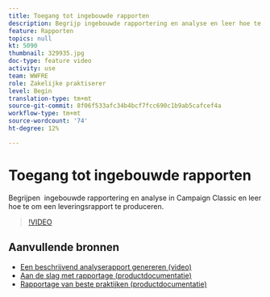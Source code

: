 ```yaml
---
title: Toegang tot ingebouwde rapporten
description: Begrijp ingebouwde rapportering en analyse en leer hoe te om een leveringsrapport te produceren.
feature: Rapporten
topics: null
kt: 5090
thumbnail: 329935.jpg
doc-type: feature video
activity: use
team: WWFRE
role: Zakelijke praktiserer
level: Begin
translation-type: tm+mt
source-git-commit: 8f06f533afc34b4bcf7fcc690c1b9ab5cafcef4a
workflow-type: tm+mt
source-wordcount: '74'
ht-degree: 12%

---
```



# Toegang tot ingebouwde rapporten

Begrijpen  ingebouwde rapportering en analyse in Campaign Classic en leer hoe te om een leveringsrapport te produceren.

>[!VIDEO](https://video.tv.adobe.com/v/329935?quality=12)

## Aanvullende bronnen

* [Een beschrijvend analyserapport genereren (video)](/help/reporting/generating-a-descriptive-analysis-report.md)
* [Aan de slag met rapportage (productdocumentatie)](https://experienceleague.adobe.com/docs/campaign-classic/using/reporting/reporting-in-adobe-campaign/about-adobe-campaign-reporting-tools.html)
* [Rapportage van beste praktijken (productdocumentatie)](https://experienceleague.adobe.com/docs/campaign-classic/using/reporting/reporting-in-adobe-campaign/best-practices.html)
